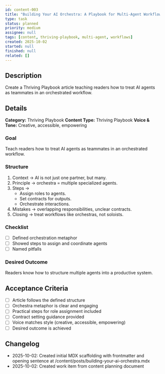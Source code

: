 ```yaml
---
id: content-003
title: "Building Your AI Orchestra: A Playbook for Multi-Agent Workflows"
type: task
status: planned
priority: medium
assignee: null
tags: [content, thriving-playbook, multi-agent, workflows]
created: 2025-10-02
started: null
finished: null
related: []
---
```


## Description

Create a Thriving Playbook article teaching readers how to treat AI agents as teammates in an orchestrated workflow.

## Details

**Category:** Thriving Playbook
**Content Type:** Thriving Playbook
**Voice & Tone:** Creative, accessible, empowering

### Goal
Teach readers how to treat AI agents as teammates in an orchestrated workflow.

### Structure
1. Context → AI is not just one partner, but many.
2. Principle → orchestra = multiple specialized agents.
3. Steps →
   - Assign roles to agents.
   - Set contracts for outputs.
   - Orchestrate interactions.
4. Mistakes → overlapping responsibilities, unclear contracts.
5. Closing → treat workflows like orchestras, not soloists.

### Checklist
- [ ] Defined orchestration metaphor
- [ ] Showed steps to assign and coordinate agents
- [ ] Named pitfalls

### Desired Outcome
Readers know how to structure multiple agents into a productive system.

## Acceptance Criteria

- [ ] Article follows the defined structure
- [ ] Orchestra metaphor is clear and engaging
- [ ] Practical steps for role assignment included
- [ ] Contract setting guidance provided
- [ ] Voice matches style (creative, accessible, empowering)
- [ ] Desired outcome is achieved

## Changelog

- 2025-10-02: Created initial MDX scaffolding with frontmatter and opening sentence at /content/posts/building-your-ai-orchestra.mdx
- 2025-10-02: Created work item from content planning document
